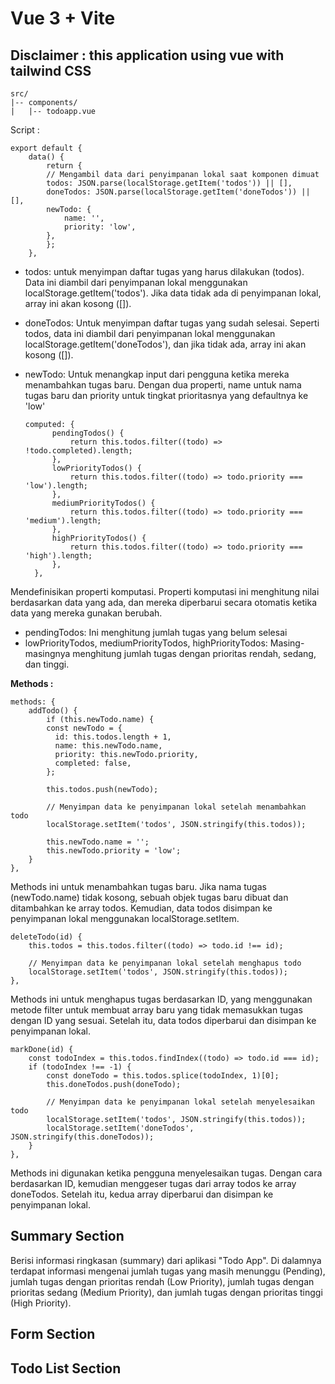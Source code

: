 # Vue 3 + Vite
## Disclaimer : this application using vue with tailwind CSS

    src/
    |-- components/
    |   |-- todoapp.vue

Script : 

    export default {
        data() {
            return {
            // Mengambil data dari penyimpanan lokal saat komponen dimuat
            todos: JSON.parse(localStorage.getItem('todos')) || [],
            doneTodos: JSON.parse(localStorage.getItem('doneTodos')) || [],
            newTodo: {
                name: '',
                priority: 'low',
            },
            };
        },

- todos: untuk menyimpan daftar tugas yang harus dilakukan (todos). Data ini diambil dari penyimpanan lokal menggunakan localStorage.getItem('todos'). Jika data tidak ada di penyimpanan lokal, array ini akan kosong ([]).
- doneTodos: Untuk menyimpan daftar tugas yang sudah selesai. Seperti todos, data ini diambil dari penyimpanan lokal menggunakan localStorage.getItem('doneTodos'), dan jika tidak ada, array ini akan kosong ([]).
- newTodo: Untuk menangkap input dari pengguna ketika mereka menambahkan tugas baru. Dengan dua properti, name untuk nama tugas baru dan priority untuk tingkat prioritasnya yang defaultnya ke 'low'
  
      computed: {
            pendingTodos() {
                return this.todos.filter((todo) => !todo.completed).length;
            },
            lowPriorityTodos() {
                return this.todos.filter((todo) => todo.priority === 'low').length;
            },
            mediumPriorityTodos() {
                return this.todos.filter((todo) => todo.priority === 'medium').length;
            },
            highPriorityTodos() {
                return this.todos.filter((todo) => todo.priority === 'high').length;
            },
        },

Mendefinisikan properti komputasi. Properti komputasi ini menghitung nilai berdasarkan data yang ada, dan mereka diperbarui secara otomatis ketika data yang mereka gunakan berubah.

- pendingTodos: Ini menghitung jumlah tugas yang belum selesai
- lowPriorityTodos, mediumPriorityTodos, highPriorityTodos: Masing-masingnya menghitung jumlah tugas dengan prioritas rendah, sedang, dan tinggi.

**Methods :**

    methods: {
        addTodo() {
            if (this.newTodo.name) {
            const newTodo = {
              id: this.todos.length + 1,
              name: this.newTodo.name,
              priority: this.newTodo.priority,
              completed: false,
            };
    
            this.todos.push(newTodo);
                
            // Menyimpan data ke penyimpanan lokal setelah menambahkan todo
            localStorage.setItem('todos', JSON.stringify(this.todos));
    
            this.newTodo.name = '';
            this.newTodo.priority = 'low';
        }
    },


Methods ini untuk menambahkan tugas baru. Jika nama tugas (newTodo.name) tidak kosong, sebuah objek tugas baru dibuat dan ditambahkan ke array todos. Kemudian, data todos disimpan ke penyimpanan lokal menggunakan localStorage.setItem.

    deleteTodo(id) {
        this.todos = this.todos.filter((todo) => todo.id !== id);

        // Menyimpan data ke penyimpanan lokal setelah menghapus todo
        localStorage.setItem('todos', JSON.stringify(this.todos));
    },

Methods ini untuk menghapus tugas berdasarkan ID, yang menggunakan metode filter untuk membuat array baru yang tidak memasukkan tugas dengan ID yang sesuai. Setelah itu, data todos diperbarui dan disimpan ke penyimpanan lokal.


    markDone(id) {
        const todoIndex = this.todos.findIndex((todo) => todo.id === id);
        if (todoIndex !== -1) {
            const doneTodo = this.todos.splice(todoIndex, 1)[0];
            this.doneTodos.push(doneTodo);

            // Menyimpan data ke penyimpanan lokal setelah menyelesaikan todo
            localStorage.setItem('todos', JSON.stringify(this.todos));
            localStorage.setItem('doneTodos', JSON.stringify(this.doneTodos));
        }
    },


Methods ini digunakan ketika pengguna menyelesaikan tugas. Dengan cara berdasarkan ID, kemudian menggeser tugas dari array todos ke array doneTodos. Setelah itu, kedua array diperbarui dan disimpan ke penyimpanan lokal.
    
## Summary Section
Berisi informasi ringkasan (summary) dari aplikasi "Todo App". Di dalamnya terdapat informasi mengenai jumlah tugas yang masih menunggu (Pending), jumlah tugas dengan prioritas rendah (Low Priority), jumlah tugas dengan prioritas sedang (Medium Priority), dan jumlah tugas dengan prioritas tinggi (High Priority). 

## Form Section
## Todo List Section
